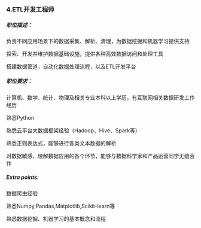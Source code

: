 ### 4.ETL开发工程师

##### 职位描述：

负责不同应用场景下的数据采集、解析、清理，为数据挖掘和机器学习提供支持

探索、开发并维护数据基础设施，提供各种高效数据访问和处理工具

搭建数据管道，自动化数据处理流程，以及ETL开发平台

##### 职位要求：

计算机、数学、统计、物理及相关专业本科以上学历，有互联网相关数据研发工作经历

熟悉Python

熟悉云平台大数据框架经验（Hadoop、Hive、Spark等）

熟悉正则表达式，能够进行各类文本数据的解析

对数据敏感，理解数据应用的各个环节，能够与数据科学家和产品运营同学无缝合作

##### Extra points:

数据爬虫经验

熟悉Numpy,Pandas,Matplotlib,Scikit-learn等

熟悉数据挖掘、机器学习的基本概念和流程
